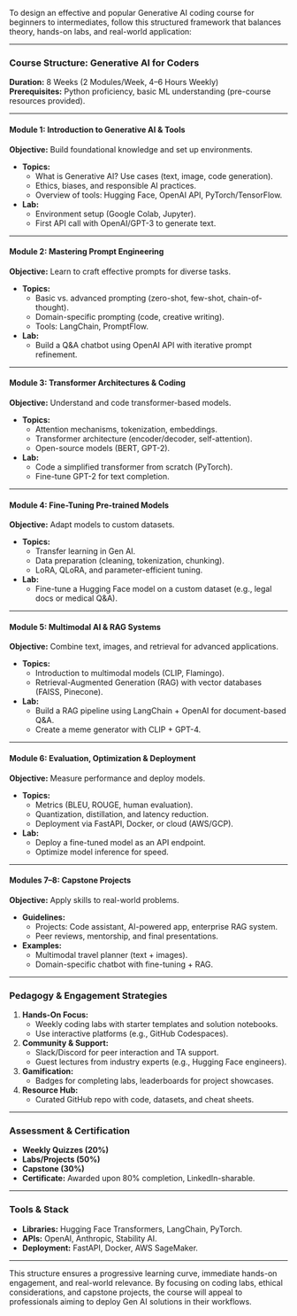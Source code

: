 To design an effective and popular Generative AI coding course for beginners to intermediates, follow this structured framework that balances theory, hands-on labs, and real-world application:

---

### **Course Structure: Generative AI for Coders**  
**Duration:** 8 Weeks (2 Modules/Week, 4–6 Hours Weekly)  
**Prerequisites:** Python proficiency, basic ML understanding (pre-course resources provided).  

---

#### **Module 1: Introduction to Generative AI & Tools**  
**Objective:** Build foundational knowledge and set up environments.  
- **Topics:**  
  - What is Generative AI? Use cases (text, image, code generation).  
  - Ethics, biases, and responsible AI practices.  
  - Overview of tools: Hugging Face, OpenAI API, PyTorch/TensorFlow.  
- **Lab:**  
  - Environment setup (Google Colab, Jupyter).  
  - First API call with OpenAI/GPT-3 to generate text.  

---

#### **Module 2: Mastering Prompt Engineering**  
**Objective:** Learn to craft effective prompts for diverse tasks.  
- **Topics:**  
  - Basic vs. advanced prompting (zero-shot, few-shot, chain-of-thought).  
  - Domain-specific prompting (code, creative writing).  
  - Tools: LangChain, PromptFlow.  
- **Lab:**  
  - Build a Q&A chatbot using OpenAI API with iterative prompt refinement.  

---

#### **Module 3: Transformer Architectures & Coding**  
**Objective:** Understand and code transformer-based models.  
- **Topics:**  
  - Attention mechanisms, tokenization, embeddings.  
  - Transformer architecture (encoder/decoder, self-attention).  
  - Open-source models (BERT, GPT-2).  
- **Lab:**  
  - Code a simplified transformer from scratch (PyTorch).  
  - Fine-tune GPT-2 for text completion.  

---

#### **Module 4: Fine-Tuning Pre-trained Models**  
**Objective:** Adapt models to custom datasets.  
- **Topics:**  
  - Transfer learning in Gen AI.  
  - Data preparation (cleaning, tokenization, chunking).  
  - LoRA, QLoRA, and parameter-efficient tuning.  
- **Lab:**  
  - Fine-tune a Hugging Face model on a custom dataset (e.g., legal docs or medical Q&A).  

---

#### **Module 5: Multimodal AI & RAG Systems**  
**Objective:** Combine text, images, and retrieval for advanced applications.  
- **Topics:**  
  - Introduction to multimodal models (CLIP, Flamingo).  
  - Retrieval-Augmented Generation (RAG) with vector databases (FAISS, Pinecone).  
- **Lab:**  
  - Build a RAG pipeline using LangChain + OpenAI for document-based Q&A.  
  - Create a meme generator with CLIP + GPT-4.  

---

#### **Module 6: Evaluation, Optimization & Deployment**  
**Objective:** Measure performance and deploy models.  
- **Topics:**  
  - Metrics (BLEU, ROUGE, human evaluation).  
  - Quantization, distillation, and latency reduction.  
  - Deployment via FastAPI, Docker, or cloud (AWS/GCP).  
- **Lab:**  
  - Deploy a fine-tuned model as an API endpoint.  
  - Optimize model inference for speed.  

---

#### **Modules 7–8: Capstone Projects**  
**Objective:** Apply skills to real-world problems.  
- **Guidelines:**  
  - Projects: Code assistant, AI-powered app, enterprise RAG system.  
  - Peer reviews, mentorship, and final presentations.  
- **Examples:**  
  - Multimodal travel planner (text + images).  
  - Domain-specific chatbot with fine-tuning + RAG.  

---

### **Pedagogy & Engagement Strategies**  
1. **Hands-On Focus:**  
   - Weekly coding labs with starter templates and solution notebooks.  
   - Use interactive platforms (e.g., GitHub Codespaces).  
2. **Community & Support:**  
   - Slack/Discord for peer interaction and TA support.  
   - Guest lectures from industry experts (e.g., Hugging Face engineers).  
3. **Gamification:**  
   - Badges for completing labs, leaderboards for project showcases.  
4. **Resource Hub:**  
   - Curated GitHub repo with code, datasets, and cheat sheets.  

---

### **Assessment & Certification**  
- **Weekly Quizzes (20%)**  
- **Labs/Projects (50%)**  
- **Capstone (30%)**  
- **Certificate:** Awarded upon 80% completion, LinkedIn-sharable.  

---

### **Tools & Stack**  
- **Libraries:** Hugging Face Transformers, LangChain, PyTorch.  
- **APIs:** OpenAI, Anthropic, Stability AI.  
- **Deployment:** FastAPI, Docker, AWS SageMaker.  

---

This structure ensures a progressive learning curve, immediate hands-on engagement, and real-world relevance. By focusing on coding labs, ethical considerations, and capstone projects, the course will appeal to professionals aiming to deploy Gen AI solutions in their workflows.